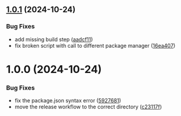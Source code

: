## [1.0.1](https://github.com/Metroxe/relative-to-alias-resolver/compare/1.0.0...1.0.1) (2024-10-24)


### Bug Fixes

* add missing build step ([aadcf11](https://github.com/Metroxe/relative-to-alias-resolver/commit/aadcf115253057998f925f4d8e90b4252b619f68))
* fix broken script with call to different package manager ([16ea407](https://github.com/Metroxe/relative-to-alias-resolver/commit/16ea4074f6e99fcde21a5e2f6a14f4683b4dca00))

# 1.0.0 (2024-10-24)


### Bug Fixes

* fix the package.json syntax error ([5927681](https://github.com/Metroxe/relative-to-alias-resolver/commit/59276814cb9b5eae807461e8700160b20e51ed76))
* move the release workflow to the correct directory ([c23117f](https://github.com/Metroxe/relative-to-alias-resolver/commit/c23117f241f508ed44bf960e95d659df62a3e664))
